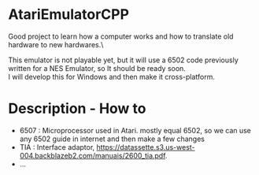 # AtariEmulatorCPP

Good project to learn how a computer works and how to translate old hardware to new hardwares.\

This emulator is not playable yet, but it will use a 6502 code previously written for a NES Emulator, so It should be ready soon.\
I will develop this for Windows and then make it cross-platform.

# Description - How to 

- 6507 : Microprocessor used in Atari. mostly equal 6502, so we can use any 6502 guide in internet and then make a few changes
- TIA : Interface adaptor, https://datassette.s3.us-west-004.backblazeb2.com/manuais/2600_tia.pdf.
-  ...
